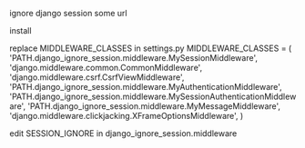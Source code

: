 ignore django session some url

install

replace MIDDLEWARE_CLASSES in settings.py
MIDDLEWARE_CLASSES = (
    'PATH.django_ignore_session.middleware.MySessionMiddleware',
    'django.middleware.common.CommonMiddleware',
    'django.middleware.csrf.CsrfViewMiddleware',
    'PATH.django_ignore_session.middleware.MyAuthenticationMiddleware',
    'PATH.django_ignore_session.middleware.MySessionAuthenticationMiddleware',
    'PATH.django_ignore_session.middleware.MyMessageMiddleware',
    'django.middleware.clickjacking.XFrameOptionsMiddleware',
)

edit SESSION_IGNORE in django_ignore_session.middleware
